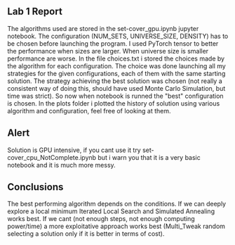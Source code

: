 ## Lab 1 Report
The algorithms used are stored in the set-cover_gpu.ipynb jupyter notebook.
The configuration (NUM_SETS, UNIVERSE_SIZE, DENSITY) has to be chosen
before launching the program.
I used PyTorch tensor to better the performance when sizes are larger.
When universe size is smaller performance are worse.
In the file choices.txt i stored the choices made by the algorithm for
each configuration. The choice was done launching all my strategies for 
the given configurations, each of them with the same starting solution.
The strategy achieving the best solution was chosen (not really a consistent
way of doing this, should have used Monte Carlo Simulation, but time was 
strict).
So now when notebook is runned the "best" configuration is chosen.
In the plots folder i plotted the history of solution using various algorithm
and configuration, feel free of looking at them.
## Alert
Solution is GPU intensive, if you cant use it try 
set-cover_cpu_NotComplete.ipynb but i warn you that it is a very basic notebook 
and it is much more messy.
## Conclusions
The best performing algorithm depends on the conditions. If we can deeply
explore a local minimum Iterated Local Search and Simulated Annealing works
best. If we cant (not enough steps, not enough computing power/time) a more
exploitative approach works best (Multi_Tweak random selecting a solution
only if it is better in terms of cost).
